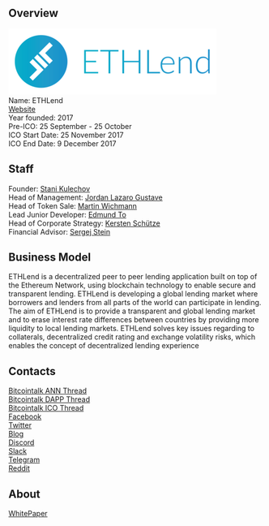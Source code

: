 ## Overview
![logo](../projects/logo/ethlend1.png)  
Name: ETHLend  
[Website](https://about.ethlend.io/)  
Year founded: 2017   
Pre-ICO: 25 September - 25 October  
ICO Start Date: 25 November 2017  
ICO End Date: 9 December 2017
## Staff
Founder: [Stani Kulechov](../people/stani_kulechov.md)  
Head of Management: [Jordan Lazaro Gustave](../people/jordan_gustave.md)  
Head of Token Sale: [Martin Wichmann](../people/martin_wichmann.md)  
Lead Junior Developer: [Edmund To](../people/edmund_to.md)  
Head of Corporate Strategy: [Kersten Schütze](../people/kersten_schutze.md)  
Financial Advisor: [Sergej Stein](../people/sergej_stein.md)   
## Business Model
ETHLend is a decentralized peer to peer lending application built on top of the Ethereum Network, using blockchain technology to enable secure and transparent lending.
ETHLend is developing a global lending market where borrowers and lenders from all parts of the world can participate in lending. The aim of ETHLend is to provide a transparent and global lending market and to erase interest rate differences between countries by providing more liquidity to local lending markets. ETHLend solves key issues regarding to collaterals, decentralized credit rating and exchange volatility risks, which enables the concept of decentralized lending experience
## Contacts
[Bitcointalk ANN Thread](https://bitcointalk.org/index.php?topic=2078686.0)   
[Bitcointalk DAPP Thread](https://bitcointalk.org/index.php?topic=2013399)  
[Bitcointalk ICO Thread](https://bitcointalk.org/index.php?topic=2090735.0)  
[Facebook](https://www.facebook.com/ETHLend/)   
[Twitter](https://twitter.com/ethlend1)  
[Blog](https://about.ethlend.io/blog/)    
[Discord](https://discordapp.com/invite/gcc7vpa)  
[Slack](https://ethlend.slack.com/join/shared_invite/MjAzMTM0MzEyNzA3LTE0OTg0MDk0NDItOGY0MTlkMTlmZA)  
[Telegram](https://t.me/ETHLend)  
[Reddit](https://www.reddit.com/r/ETHLend/)  
## About
[WhitePaper](https://github.com/ETHLend/Documentation/blob/master/ETHLendWhitePaper.md)  
